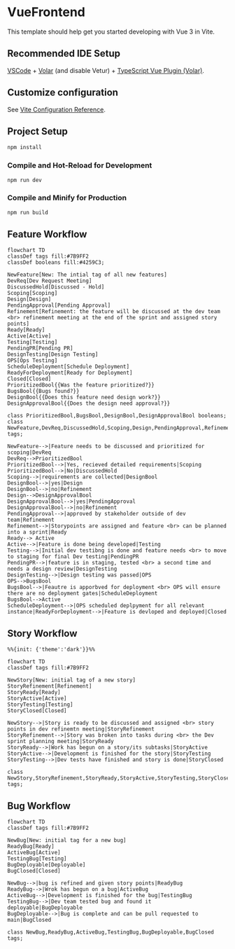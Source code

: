 # VueFrontend

This template should help get you started developing with Vue 3 in Vite.

## Recommended IDE Setup

[VSCode](https://code.visualstudio.com/) + [Volar](https://marketplace.visualstudio.com/items?itemName=Vue.volar) (and disable Vetur) + [TypeScript Vue Plugin (Volar)](https://marketplace.visualstudio.com/items?itemName=Vue.vscode-typescript-vue-plugin).

## Customize configuration

See [Vite Configuration Reference](https://vitejs.dev/config/).

## Project Setup

```sh
npm install
```

### Compile and Hot-Reload for Development

```sh
npm run dev
```

### Compile and Minify for Production

```sh
npm run build
```
## Feature Workflow
```mermaid
flowchart TD
classDef tags fill:#7B9FF2
classDef booleans fill:#4259C3;

NewFeature[New: The intial tag of all new features]
DevReq[Dev Request Meeting]
DiscussedHold[Discussed - Hold]
Scoping[Scoping]
Design[Design]
PendingApproval[Pending Approval]
Refinement[Refinement: the feature will be discussed at the dev team <br> refinement meeting at the end of the sprint and assigned story points]
Ready[Ready]
Active[Active]
Testing[Testing]
PendingPR[Pending PR]
DesignTesting[Design Testing]
OPS[Ops Testing]
ScheduleDeployment[Schedule Deployment]
ReadyForDeployment[Ready for Deployment]
Closed[Closed]
PrioritizedBool{{Was the feature prioritized?}}
BugsBool{{Bugs found?}}
DesignBool{{Does this feature need design work?}}
DesignApprovalBool{{Does the design need approval?}}

class PrioritizedBool,BugsBool,DesignBool,DesignApprovalBool booleans;
class NewFeature,DevReq,DiscussedHold,Scoping,Design,PendingApproval,Refinement,Ready,Active,Testing,PendingPR,DesignTesting,OPS,ScheduleDeployment,ReadyForDeployment,Closed tags;

NewFeature-->|Feature needs to be discussed and prioritized for scoping|DevReq
DevReq-->PrioritizedBool
PrioritizedBool-->|Yes, recieved detailed requirements|Scoping
PrioritizedBool-->|No|DiscussedHold
Scoping-->|requirements are collected|DesignBool
DesignBool-->|yes|Design
DesignBool-->|no|Refinement
Design-->DesignApprovalBool
DesignApprovalBool-->|yes|PendingApproval
DesignApprovalBool-->|no|Refinement
PendingApproval-->|approved by stakeholder outside of dev team|Refinement
Refinement-->|Storypoints are assigned and feature <br> can be planned into a sprint|Ready
Ready--> Active
Active-->|Feature is done being developed|Testing
Testing-->|Initial dev testibng is done and feature needs <br> to move to staging for final Dev testing|PendingPR
PendingPR-->|feature is in staging, tested <br> a second time and needs a design review|DesignTesting
DesignTesting-->|Design testing was passed|OPS
OPS-->BugsBool
BugsBool-->|Feautre is apporbved for deployment <br> OPS will ensure there are no deployment gates|ScheduleDeployment
BugsBool-->Active
ScheduleDeployment-->|OPS scheduled deplpyment for all relevant instance|ReadyForDeployment-->|Feature is devloped and deployed|Closed
```
## Story Workflow

```mermaid
%%{init: {'theme':'dark'}}%%

flowchart TD
classDef tags fill:#7B9FF2

NewStory[New: initial tag of a new story]
StoryRefinement[Refinement]
StoryReady[Ready]
StoryActive[Active]
StoryTesting[Testing]
StoryClosed[Closed]

NewStory-->|Story is ready to be discussed and assigned <br> story points in dev refinemtn meeting|StoryRefinement
StoryRefinement-->|Story was broken into tasks during <br> the Dev sprint planning meeting|StoryReady
StoryReady-->|Work has begun on a story/its subtasks|StoryActive
StoryActive-->|Development is finished for the story|StoryTesting
StoryTesting-->|Dev tests have finished and story is done|StoryClosed

class NewStory,StoryRefinement,StoryReady,StoryActive,StoryTesting,StoryClosed tags;
```

## Bug Workflow

```mermaid
flowchart TD
classDef tags fill:#7B9FF2

NewBug[New: initial tag for a new bug]
ReadyBug[Ready]
ActiveBug[Active]
TestingBug[Testing]
BugDeployable[Deployable]
BugClosed[Closed]

NewBug-->|bug is refined and given story points|ReadyBug
ReadyBug-->|Wrok has begun on a bug|ActiveBug
ActiveBug-->|Development is finished for the bug|TestingBug
TestingBug-->|Dev team tested bug and found it deployable|BugDeployable
BugDeployable-->|Bug is complete and can be pull requested to main|BugClosed

class NewBug,ReadyBug,ActiveBug,TestingBug,BugDeployable,BugClosed tags;
```

